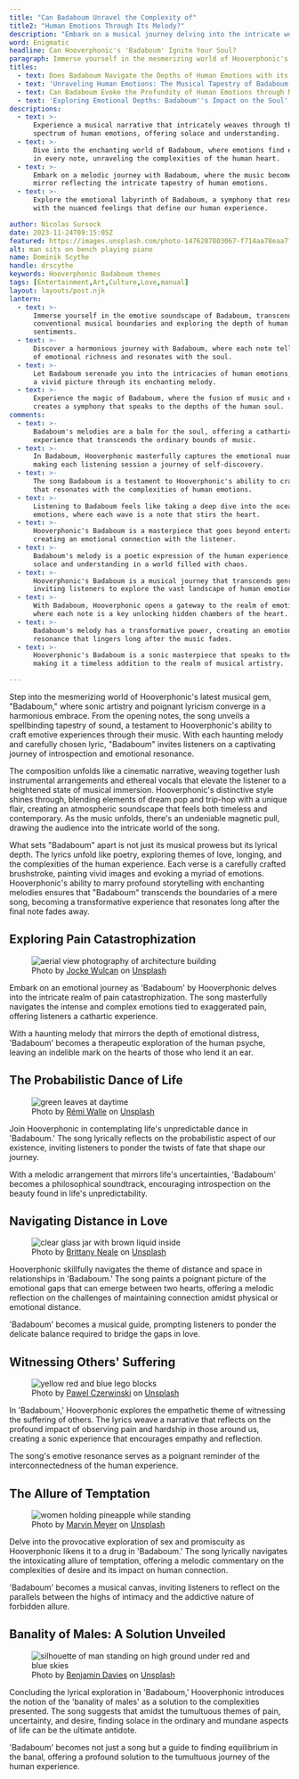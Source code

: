 ```yaml
---
title: "Can Badaboum Unravel the Complexity of"
title2: "Human Emotions Through Its Melody?"
description: "Embark on a musical journey delving into the intricate world of emotions stirred by Badaboum's enchanting tunes."
word: Enigmatic
headline: Can Hooverphonic's 'Badaboum' Ignite Your Soul?
paragraph: Immerse yourself in the mesmerizing world of Hooverphonic's 'Badaboum,' where each note and lyric collaboratively spark a symphony of emotions that resonates with the depths of your being.
titles:
  - text: Does Badaboum Navigate the Depths of Human Emotions with its Melody?
  - text: 'Unraveling Human Emotions: The Musical Tapestry of Badaboum'
  - text: Can Badaboum Evoke the Profundity of Human Emotions through Music?
  - text: 'Exploring Emotional Depths: Badaboum''s Impact on the Soul'
descriptions:
  - text: >-
      Experience a musical narrative that intricately weaves through the
      spectrum of human emotions, offering solace and understanding.
  - text: >-
      Dive into the enchanting world of Badaboum, where emotions find expression
      in every note, unraveling the complexities of the human heart.
  - text: >-
      Embark on a melodic journey with Badaboum, where the music becomes a
      mirror reflecting the intricate tapestry of human emotions.
  - text: >-
      Explore the emotional labyrinth of Badaboum, a symphony that resonates
      with the nuanced feelings that define our human experience.

author: Nicolas Sursock
date: 2023-11-24T09:15:05Z
featured: https://images.unsplash.com/photo-1476287803067-f714aa78eaa7?ixid=M3wzODQ3NjN8MHwxfHJhbmRvbXx8fHx8fHx8fDE3MDA4MTczMDR8&ixlib=rb-4.0.3&auto=format&fit=crop&q=80
alt: man sits on bench playing piano
name: Dominik Scythe
handle: drscythe
keywords: Hooverphonic Badaboum themes
tags: [Entertainment,Art,Culture,Love,manual]
layout: layouts/post.njk
lantern:
  - text: >-
      Immerse yourself in the emotive soundscape of Badaboum, transcending
      conventional musical boundaries and exploring the depth of human
      sentiments.
  - text: >-
      Discover a harmonious journey with Badaboum, where each note tells a tale
      of emotional richness and resonates with the soul.
  - text: >-
      Let Badaboum serenade you into the intricacies of human emotions, painting
      a vivid picture through its enchanting melody.
  - text: >-
      Experience the magic of Badaboum, where the fusion of music and emotions
      creates a symphony that speaks to the depths of the human soul.
comments:
  - text: >-
      Badaboum's melodies are a balm for the soul, offering a cathartic
      experience that transcends the ordinary bounds of music.
  - text: >-
      In Badaboum, Hooverphonic masterfully captures the emotional nuances,
      making each listening session a journey of self-discovery.
  - text: >-
      The song Badaboum is a testament to Hooverphonic's ability to craft music
      that resonates with the complexities of human emotions.
  - text: >-
      Listening to Badaboum feels like taking a deep dive into the ocean of
      emotions, where each wave is a note that stirs the heart.
  - text: >-
      Hooverphonic's Badaboum is a masterpiece that goes beyond entertainment,
      creating an emotional connection with the listener.
  - text: >-
      Badaboum's melody is a poetic expression of the human experience, offering
      solace and understanding in a world filled with chaos.
  - text: >-
      Hooverphonic's Badaboum is a musical journey that transcends genres,
      inviting listeners to explore the vast landscape of human emotions.
  - text: >-
      With Badaboum, Hooverphonic opens a gateway to the realm of emotions,
      where each note is a key unlocking hidden chambers of the heart.
  - text: >-
      Badaboum's melody has a transformative power, creating an emotional
      resonance that lingers long after the music fades.
  - text: >-
      Hooverphonic's Badaboum is a sonic masterpiece that speaks to the soul,
      making it a timeless addition to the realm of musical artistry.

---
```

  
Step into the mesmerizing world of Hooverphonic's latest musical gem, "Badaboum," where sonic artistry and poignant lyricism converge in a harmonious embrace. From the opening notes, the song unveils a spellbinding tapestry of sound, a testament to Hooverphonic's ability to craft emotive experiences through their music. With each haunting melody and carefully chosen lyric, "Badaboum" invites listeners on a captivating journey of introspection and emotional resonance.

The composition unfolds like a cinematic narrative, weaving together lush instrumental arrangements and ethereal vocals that elevate the listener to a heightened state of musical immersion. Hooverphonic's distinctive style shines through, blending elements of dream pop and trip-hop with a unique flair, creating an atmospheric soundscape that feels both timeless and contemporary. As the music unfolds, there's an undeniable magnetic pull, drawing the audience into the intricate world of the song.

What sets "Badaboum" apart is not just its musical prowess but its lyrical depth. The lyrics unfold like poetry, exploring themes of love, longing, and the complexities of the human experience. Each verse is a carefully crafted brushstroke, painting vivid images and evoking a myriad of emotions. Hooverphonic's ability to marry profound storytelling with enchanting melodies ensures that "Badaboum" transcends the boundaries of a mere song, becoming a transformative experience that resonates long after the final note fades away.  


## Exploring Pain Catastrophization

<aside class="md:-mr-56 md:float-right w-full md:w-2/3 md:px-8">
  <figure>
    <img x-intersect.once="$el.src = !isMobile() ? $el.dataset.src + '&w=800&h=600' : $el.dataset.src + '&w=480&h=320'" class="rounded-lg" alt="aerial view photography of architecture building" data-prompt="A poignant image capturing the intensity of emotional distress." data-keyword="Badaboum, pain catastrophization, emotional distress, cathartic experience" data-src="https://images.unsplash.com/photo-1551295022-de5522c94e08?ixid=M3wzODQ3NjN8MHwxfHJhbmRvbXx8fHx8fHx8fDE3MDA4MTczMDR8&ixlib=rb-4.0.3&auto=format&fit=crop&q=80">
    <figcaption class="text-center">
    Photo by <a href="https://unsplash.com/@wulcan?utm_source=crackingdacode&utm_medium=referral">Jocke Wulcan</a> on <a href="https://unsplash.com/?utm_source=crackingdacode&utm_medium=referral">Unsplash</a>
    </figcaption>
  </figure>
</aside>
        
Embark on an emotional journey as 'Badaboum' by Hooverphonic delves into the intricate realm of pain catastrophization. The song masterfully navigates the intense and complex emotions tied to exaggerated pain, offering listeners a cathartic experience.

With a haunting melody that mirrors the depth of emotional distress, 'Badaboum' becomes a therapeutic exploration of the human psyche, leaving an indelible mark on the hearts of those who lend it an ear.

## The Probabilistic Dance of Life

<aside class="md:-ml-56 md:float-left w-full md:w-2/3 md:px-8">
  <figure>
    <img x-intersect.once="$el.src = !isMobile() ? $el.dataset.src + '&w=800&h=600' : $el.dataset.src + '&w=480&h=320'" class="rounded-lg" alt="green leaves at daytime" data-prompt="An image evoking the unpredictable nature of life's dance." data-keyword="Badaboum, probabilistic aspect of life, philosophical exploration, life's uncertainties" data-src="https://images.unsplash.com/photo-1461230185679-aad82a673415?ixid=M3wzODQ3NjN8MHwxfHJhbmRvbXx8fHx8fHx8fDE3MDA4MTczMDR8&ixlib=rb-4.0.3&auto=format&fit=crop&q=80">
    <figcaption class="text-center">
    Photo by <a href="https://unsplash.com/@walre037?utm_source=crackingdacode&utm_medium=referral">Rémi Walle</a> on <a href="https://unsplash.com/?utm_source=crackingdacode&utm_medium=referral">Unsplash</a>
    </figcaption>
  </figure>
</aside>
        
Join Hooverphonic in contemplating life's unpredictable dance in 'Badaboum.' The song lyrically reflects on the probabilistic aspect of our existence, inviting listeners to ponder the twists of fate that shape our journey.

With a melodic arrangement that mirrors life's uncertainties, 'Badaboum' becomes a philosophical soundtrack, encouraging introspection on the beauty found in life's unpredictability.

## Navigating Distance in Love

<aside class="md:-mr-56 md:float-right w-full md:w-2/3 md:px-8">
  <figure>
    <img x-intersect.once="$el.src = !isMobile() ? $el.dataset.src + '&w=800&h=600' : $el.dataset.src + '&w=480&h=320'" class="rounded-lg" alt="clear glass jar with brown liquid inside" data-prompt="An image symbolizing the delicate balance in relationships." data-keyword="Badaboum, distance and space in relationships, emotional gaps, connection" data-src="https://images.unsplash.com/photo-1526430439824-f9701bdb2320?ixid=M3wzODQ3NjN8MHwxfHJhbmRvbXx8fHx8fHx8fDE3MDA4MTczMDR8&ixlib=rb-4.0.3&auto=format&fit=crop&q=80">
    <figcaption class="text-center">
    Photo by <a href="https://unsplash.com/@bneale87?utm_source=crackingdacode&utm_medium=referral">Brittany Neale</a> on <a href="https://unsplash.com/?utm_source=crackingdacode&utm_medium=referral">Unsplash</a>
    </figcaption>
  </figure>
</aside>
        
Hooverphonic skillfully navigates the theme of distance and space in relationships in 'Badaboum.' The song paints a poignant picture of the emotional gaps that can emerge between two hearts, offering a melodic reflection on the challenges of maintaining connection amidst physical or emotional distance.

'Badaboum' becomes a musical guide, prompting listeners to ponder the delicate balance required to bridge the gaps in love.

## Witnessing Others' Suffering

<aside class="md:-ml-56 md:float-left w-full md:w-2/3 md:px-8">
  <figure>
    <img x-intersect.once="$el.src = !isMobile() ? $el.dataset.src + '&w=800&h=600' : $el.dataset.src + '&w=480&h=320'" class="rounded-lg" alt="yellow red and blue lego blocks" data-prompt="An image capturing the emotional resonance of witnessing suffering." data-keyword="Badaboum, witnessing suffering of others, empathetic theme, human experience" data-src="https://images.unsplash.com/photo-1583443955294-fc2d3881ef48?ixid=M3wzODQ3NjN8MHwxfHJhbmRvbXx8fHx8fHx8fDE3MDA4MTczMDR8&ixlib=rb-4.0.3&auto=format&fit=crop&q=80">
    <figcaption class="text-center">
    Photo by <a href="https://unsplash.com/@pawel_czerwinski?utm_source=crackingdacode&utm_medium=referral">Pawel Czerwinski</a> on <a href="https://unsplash.com/?utm_source=crackingdacode&utm_medium=referral">Unsplash</a>
    </figcaption>
  </figure>
</aside>
        
In 'Badaboum,' Hooverphonic explores the empathetic theme of witnessing the suffering of others. The lyrics weave a narrative that reflects on the profound impact of observing pain and hardship in those around us, creating a sonic experience that encourages empathy and reflection.

The song's emotive resonance serves as a poignant reminder of the interconnectedness of the human experience.

## The Allure of Temptation

<aside class="md:-mr-56 md:float-right w-full md:w-2/3 md:px-8">
  <figure>
    <img x-intersect.once="$el.src = !isMobile() ? $el.dataset.src + '&w=800&h=600' : $el.dataset.src + '&w=480&h=320'" class="rounded-lg" alt="women holding pineapple while standing" data-prompt="An image capturing the sensual and provocative essence of temptation." data-keyword="Badaboum, sex and promiscuity, intoxicating allure, forbidden allure" data-src="https://images.unsplash.com/photo-1492632503949-a31d9972b400?ixid=M3wzODQ3NjN8MHwxfHJhbmRvbXx8fHx8fHx8fDE3MDA4MTczMDR8&ixlib=rb-4.0.3&auto=format&fit=crop&q=80">
    <figcaption class="text-center">
    Photo by <a href="https://unsplash.com/@marvelous?utm_source=crackingdacode&utm_medium=referral">Marvin Meyer</a> on <a href="https://unsplash.com/?utm_source=crackingdacode&utm_medium=referral">Unsplash</a>
    </figcaption>
  </figure>
</aside>
        
Delve into the provocative exploration of sex and promiscuity as Hooverphonic likens it to a drug in 'Badaboum.' The song lyrically navigates the intoxicating allure of temptation, offering a melodic commentary on the complexities of desire and its impact on human connection.

'Badaboum' becomes a musical canvas, inviting listeners to reflect on the parallels between the highs of intimacy and the addictive nature of forbidden allure.

## Banality of Males: A Solution Unveiled

<aside class="md:-ml-56 md:float-left w-full md:w-2/3 md:px-8">
  <figure>
    <img x-intersect.once="$el.src = !isMobile() ? $el.dataset.src + '&w=800&h=600' : $el.dataset.src + '&w=480&h=320'" class="rounded-lg" alt="silhouette of man standing on high ground under red and blue skies" data-prompt="An image capturing the tranquility in the banality of life." data-keyword="Badaboum, banality of males, finding solace, human experience" data-src="https://images.unsplash.com/photo-1497561813398-8fcc7a37b567?ixid=M3wzODQ3NjN8MHwxfHJhbmRvbXx8fHx8fHx8fDE3MDA4MTczMDR8&ixlib=rb-4.0.3&auto=format&fit=crop&q=80">
    <figcaption class="text-center">
    Photo by <a href="https://unsplash.com/@bendavisual?utm_source=crackingdacode&utm_medium=referral">Benjamin Davies</a> on <a href="https://unsplash.com/?utm_source=crackingdacode&utm_medium=referral">Unsplash</a>
    </figcaption>
  </figure>
</aside>
        
Concluding the lyrical exploration in 'Badaboum,' Hooverphonic introduces the notion of the 'banality of males' as a solution to the complexities presented. The song suggests that amidst the tumultuous themes of pain, uncertainty, and desire, finding solace in the ordinary and mundane aspects of life can be the ultimate antidote.

'Badaboum' becomes not just a song but a guide to finding equilibrium in the banal, offering a profound solution to the tumultuous journey of the human experience.